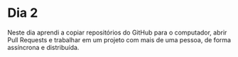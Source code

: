 # Dia 2

Neste dia aprendi a copiar repositórios do GitHub para o computador, abrir Pull Requests e trabalhar em um projeto com mais de uma pessoa, de forma assíncrona e distribuída.
